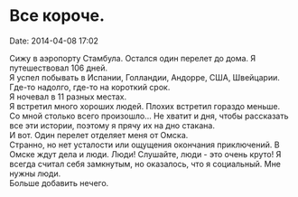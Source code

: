 # Все короче.  
Date: 2014-04-08 17:02  
  
Сижу в аэропорту Стамбула. Остался один перелет до дома. Я путешествовал 106 дней.  
Я успел побывать в Испании, Голландии, Андорре, США, Швейцарии. Где-то надолго, где-то на короткий срок.  
Я ночевал в 11 разных местах.  
Я встретил много хороших людей. Плохих встретил гораздо меньше.  
Со мной столько всего произошло... Не хватит и дня, чтобы рассказать все эти истории, поэтому я прячу их на дно стакана.  
И вот. Один перелет отделяет меня от Омска.  
Странно, но нет усталости или ощущения окончания приключений. В Омске ждут дела и люди.  Люди! Слушайте, люди - это очень круто! Я всегда считал себя замкнутым, но оказалось, что я социальный. Мне нужны люди.  
Бoльше добавить нечего.
